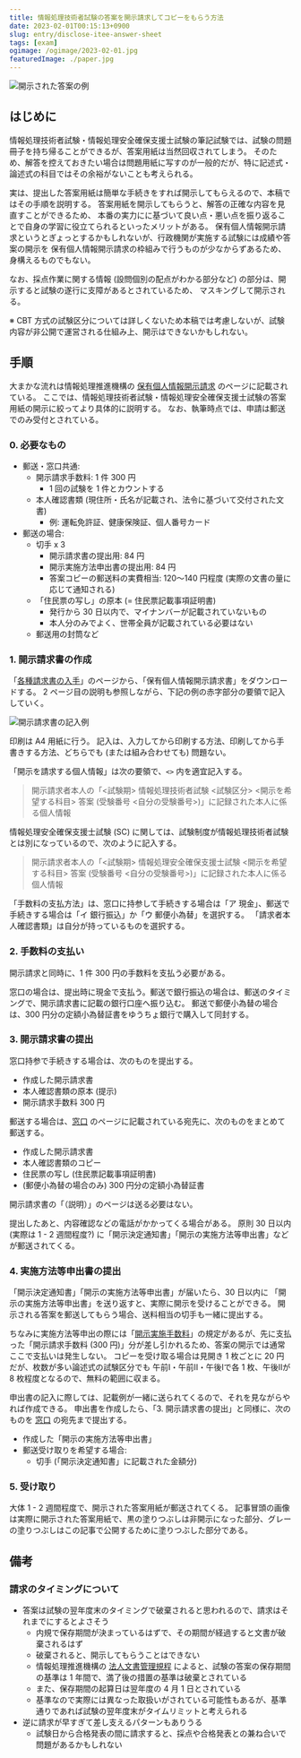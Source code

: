 ```yaml
---
title: 情報処理技術者試験の答案を開示請求してコピーをもらう方法
date: 2023-02-01T00:15:13+0900
slug: entry/disclose-itee-answer-sheet
tags: [exam]
ogimage: /ogimage/2023-02-01.jpg
featuredImage: ./paper.jpg
---
```


![開示された答案の例](./paper.jpg)

## はじめに

情報処理技術者試験・情報処理安全確保支援士試験の筆記試験では、試験の問題冊子を持ち帰ることができるが、答案用紙は当然回収されてしまう。
そのため、解答を控えておきたい場合は問題用紙に写すのが一般的だが、特に記述式・論述式の科目ではその余裕がないことも考えられる。

実は、提出した答案用紙は簡単な手続きをすれば開示してもらえるので、本稿ではその手順を説明する。
答案用紙を開示してもらうと、解答の正確な内容を見直すことができるため、
本番の実力にに基づいて良い点・悪い点を振り返ることで自身の学習に役立てられるといったメリットがある。
保有個人情報開示請求というとぎょっとするかもしれないが、行政機関が実施する試験には成績や答案の開示を
保有個人情報開示請求の枠組みで行うものが少なからずあるため、身構えるものでもない。

なお、採点作業に関する情報 (設問個別の配点がわかる部分など) の部分は、開示すると試験の遂行に支障があるとされているため、
マスキングして開示される。

※ CBT 方式の試験区分については詳しくないため本稿では考慮しないが、試験内容が非公開で運営される仕組み上、開示はできないかもしれない。

## 手順

大まかな流れは情報処理推進機構の [保有個人情報開示請求] のページに記載されている。
ここでは、情報処理技術者試験・情報処理安全確保支援士試験の答案用紙の開示に絞ってより具体的に説明する。
なお、執筆時点では、申請は郵送でのみ受付とされている。

### 0. 必要なもの

- 郵送・窓口共通:
  - 開示請求手数料: 1 件 300 円
    - 1 回の試験を 1 件とカウントする
  - 本人確認書類 (現住所・氏名が記載され、法令に基づいて交付された文書)
    - 例: 運転免許証、健康保険証、個人番号カード
- 郵送の場合:
  - 切手 x 3
    - 開示請求書の提出用: 84 円
    - 開示実施方法申出書の提出用: 84 円
    - 答案コピーの郵送料の実費相当: 120〜140 円程度 (実際の文書の量に応じて通知される)
  - 「住民票の写し」の原本 (= 住民票記載事項証明書)
    - 発行から 30 日以内で、マイナンバーが記載されていないもの
    - 本人分のみでよく、世帯全員が記載されている必要はない
  - 郵送用の封筒など

### 1. 開示請求書の作成

「[各種請求書の入手]」のページから、「保有個人情報開示請求書」をダウンロードする。
2 ページ目の説明も参照しながら、下記の例の赤字部分の要領で記入していく。

![開示請求書の記入例](./example.jpg)

印刷は A4 用紙に行う。
記入は、入力してから印刷する方法、印刷してから手書きする方法、どちらでも (または組み合わせても) 問題ない。

「開示を請求する個人情報」は次の要領で、`<>` 内を適宜記入する。

> 開示請求者本人の「<試験期> 情報処理技術者試験 <試験区分> <開示を希望する科目> 答案 (受験番号 <自分の受験番号>)」に記録された本人に係る個人情報

情報処理安全確保支援士試験 (SC) に関しては、試験制度が情報処理技術者試験とは別になっているので、次のように記入する。

> 開示請求者本人の「<試験期> 情報処理安全確保支援士試験 <開示を希望する科目> 答案 (受験番号 <自分の受験番号>)」に記録された本人に係る個人情報

「手数料の支払方法」は、窓口に持参して手続きする場合は「ア 現金」、郵送で手続きする場合は「イ 銀行振込」か「ウ 郵便小為替」を選択する。
「請求者本人確認書類」は自分が持っているものを選択する。

### 2. 手数料の支払い

開示請求と同時に、1 件 300 円の手数料を支払う必要がある。

窓口の場合は、提出時に現金で支払う。郵送で銀行振込の場合は、郵送のタイミングで、開示請求書に記載の銀行口座へ振り込む。
郵送で郵便小為替の場合は、300 円分の定額小為替証書をゆうちょ銀行で購入して同封する。

### 3. 開示請求書の提出

窓口持参で手続きする場合は、次のものを提出する。

- 作成した開示請求書
- 本人確認書類の原本 (提示)
- 開示請求手数料 300 円

郵送する場合は、[窓口] のページに記載されている宛先に、次のものをまとめて郵送する。

- 作成した開示請求書
- 本人確認書類のコピー
- 住民票の写し (住民票記載事項証明書)
- (郵便小為替の場合のみ) 300 円分の定額小為替証書

開示請求書の「（説明）」のページは送る必要はない。

提出したあと、内容確認などの電話がかかってくる場合がある。
原則 30 日以内 (実際は 1 - 2 週間程度?) に「開示決定通知書」「開示の実施方法等申出書」などが郵送されてくる。


### 4. 実施方法等申出書の提出

「開示決定通知書」「開示の実施方法等申出書」が届いたら、30 日以内に
「開示の実施方法等申出書」を送り返すと、実際に開示を受けることができる。
開示される答案を郵送してもらう場合、送料相当の切手も一緒に提出する。

ちなみに実施方法等申出の際には「[開示実施手数料]」の規定があるが、先に支払った「開示請求手数料
(300 円)」分が差し引かれるため、答案の開示では通常ここで支払いは発生しない。
コピーを受け取る場合は見開き 1 枚ごとに 20 円だが、枚数が多い論述式の試験区分でも
午前I・午前II・午後Iで各 1 枚、午後IIが 8 枚程度となるので、無料の範囲に収まる。

申出書の記入に際しては、記載例が一緒に送られてくるので、それを見ながらやれば作成できる。
申出書を作成したら、「3. 開示請求書の提出」と同様に、次のものを [窓口] の宛先まで提出する。

- 作成した「開示の実施方法等申出書」
- 郵送受け取りを希望する場合:
  - 切手 (「開示決定通知書」に記載された金額分)

### 5. 受け取り

大体 1 - 2 週間程度で、開示された答案用紙が郵送されてくる。
記事冒頭の画像は実際に開示された答案用紙で、黒の塗りつぶしは非開示になった部分、グレーの塗りつぶしはこの記事で公開するために塗りつぶした部分である。

## 備考

### 請求のタイミングについて

- 答案は試験の翌年度末のタイミングで破棄されると思われるので、請求はそれまでにするとよさそう
  - 内規で保存期間が決まっているはずで、その期間が経過すると文書が破棄されるはず
  - 破棄されると、開示してもらうことはできない
  - 情報処理推進機構の [法人文書管理規程] によると、試験の答案の保存期間の基準は 1 年間で、満了後の措置の基準は破棄とされている
  - また、保存期間の起算日は翌年度の 4 月 1 日とされている
  - 基準なので実際には異なった取扱いがされている可能性もあるが、基準通りであれば試験の翌年度末がタイムリミットと考えられる
- 逆に請求が早すぎて差し支えるパターンもありうる
  - 試験日から合格発表の間に請求すると、採点や合格発表との兼ね合いで問題があるかもしれない

[保有個人情報開示請求]: https://www.ipa.go.jp/about/personal/seikyu/index.html
[各種請求書の入手]: https://www.ipa.go.jp/about/personal/seikyu/sinsei.html
[窓口]: https://www.ipa.go.jp/about/personal/seikyu/madoguchi.html
[開示実施手数料]: https://www.ipa.go.jp/about/johokokai/seido/kitei/chargetable.html
[法人文書管理規程]: https://www.ipa.go.jp/files/000037677.pdf
